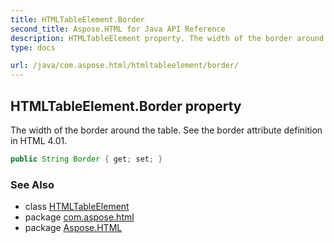 ```yaml
---
title: HTMLTableElement.Border
second_title: Aspose.HTML for Java API Reference
description: HTMLTableElement property. The width of the border around the table. See the border attribute definition in HTML 4.01
type: docs

url: /java/com.aspose.html/htmltableelement/border/
---
```

## HTMLTableElement.Border property

The width of the border around the table. See the border attribute definition in HTML 4.01.

```java
public String Border { get; set; }
```

### See Also

* class [HTMLTableElement](../)
* package [com.aspose.html](../../../com.aspose.html/)
* package [Aspose.HTML](../../../)
